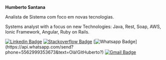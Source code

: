**Humberto Santana**

Analista de Sistema com foco em novas tecnologias. 

Systems analyst with a focus on new Technologies: Java, Rest, Soap, AWS, Ionic Framework, Angular, Ruby on Rails.


[![Linkedin Badge](https://img.shields.io/badge/-LinkedIn-blue?style=flat-square&logo=Linkedin&logoColor=white&link=https://www.linkedin.com/in/humbertosms/)](https://www.linkedin.com/in/humbertosms/)
[![Stackoverflow Badge](https://img.shields.io/badge/-Stackoverflow-4CA143?style=flat-square&logo=Stackoverflow&logoColor=white&link=https://stackoverflow.com/users/8473178/humbertosms)](https://stackoverflow.com/users/8473178/humbertosms?tab=profile)
[![Whatsapp Badge](https://img.shields.io/badge/-Whatsapp-4CA143?style=flat-square&labelColor=4CA143&logo=whatsapp&logoColor=white&link=https://api.whatsapp.com/send?phone=5562999353673&text=Olá!GitHuberto?)](https://api.whatsapp.com/send?phone=5562999353673&text=Olá!GitHuberto?)
[![Gmail Badge](https://img.shields.io/badge/-Gmail-c14438?style=flat-square&logo=Gmail&logoColor=white&link=mailto:humbertosm.silva@gmail.com)](mailto:humbertosm.silva@gmail.com)


